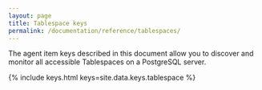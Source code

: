 ```yaml
---
layout: page
title: Tablespace keys
permalink: /documentation/reference/tablespaces/
---
```


The agent item keys described in this document allow you to discover and
monitor all accessible Tablespaces on a PostgreSQL server.

{% include keys.html keys=site.data.keys.tablespace %}
